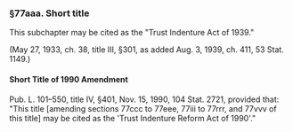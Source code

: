 ### §77aaa. Short title ###

This subchapter may be cited as the "Trust Indenture Act of 1939."

(May 27, 1933, ch. 38, title III, §301, as added Aug. 3, 1939, ch. 411, 53 Stat. 1149.)

#### Short Title of 1990 Amendment ####

Pub. L. 101–550, title IV, §401, Nov. 15, 1990, 104 Stat. 2721, provided that: "This title [amending sections 77ccc to 77eee, 77iii to 77rrr, and 77vvv of this title] may be cited as the 'Trust Indenture Reform Act of 1990'."